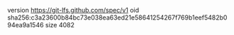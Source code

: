 version https://git-lfs.github.com/spec/v1
oid sha256:c3a23600b84bc73e038ea63ed21e58641254267f769b1eef5482b094ea9a1546
size 4082

